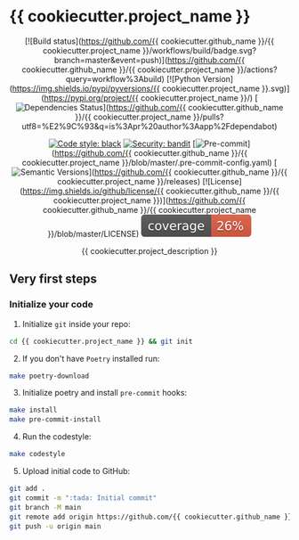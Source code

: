 # {{ cookiecutter.project_name }}

<div align="center">

[![Build status](https://github.com/{{ cookiecutter.github_name }}/{{ cookiecutter.project_name }}/workflows/build/badge.svg?branch=master&event=push)](https://github.com/{{ cookiecutter.github_name }}/{{ cookiecutter.project_name }}/actions?query=workflow%3Abuild)
[![Python Version](https://img.shields.io/pypi/pyversions/{{ cookiecutter.project_name }}.svg)](https://pypi.org/project/{{ cookiecutter.project_name }}/)
[![Dependencies Status](https://img.shields.io/badge/dependencies-up%20to%20date-brightgreen.svg)](https://github.com/{{ cookiecutter.github_name }}/{{ cookiecutter.project_name }}/pulls?utf8=%E2%9C%93&q=is%3Apr%20author%3Aapp%2Fdependabot)

[![Code style: black](https://img.shields.io/badge/code%20style-black-000000.svg)](https://github.com/psf/black)
[![Security: bandit](https://img.shields.io/badge/security-bandit-green.svg)](https://github.com/PyCQA/bandit)
[![Pre-commit](https://img.shields.io/badge/pre--commit-enabled-brightgreen?logo=pre-commit&logoColor=white)](https://github.com/{{ cookiecutter.github_name }}/{{ cookiecutter.project_name }}/blob/master/.pre-commit-config.yaml)
[![Semantic Versions](https://img.shields.io/badge/%20%20%F0%9F%93%A6%F0%9F%9A%80-semantic--versions-e10079.svg)](https://github.com/{{ cookiecutter.github_name }}/{{ cookiecutter.project_name }}/releases)
[![License](https://img.shields.io/github/license/{{ cookiecutter.github_name }}/{{ cookiecutter.project_name }})](https://github.com/{{ cookiecutter.github_name }}/{{ cookiecutter.project_name }}/blob/master/LICENSE)
![Coverage Report](assets/images/coverage.svg)

{{ cookiecutter.project_description }}

</div>

## Very first steps

### Initialize your code

1. Initialize `git` inside your repo:

```bash
cd {{ cookiecutter.project_name }} && git init
```

2. If you don't have `Poetry` installed run:

```bash
make poetry-download
```

3. Initialize poetry and install `pre-commit` hooks:

```bash
make install
make pre-commit-install
```

4. Run the codestyle:

```bash
make codestyle
```

5. Upload initial code to GitHub:

```bash
git add .
git commit -m ":tada: Initial commit"
git branch -M main
git remote add origin https://github.com/{{ cookiecutter.github_name }}/{{ cookiecutter.project_name }}.git
git push -u origin main
```

